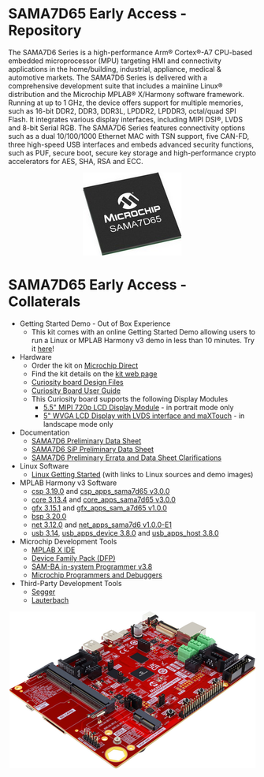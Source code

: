 # SAMA7D65 Early Access - Repository

The SAMA7D6 Series is a high-performance Arm® Cortex®-A7 CPU-based embedded microprocessor (MPU) targeting HMI and connectivity applications in the home/building, industrial, appliance, medical & automotive markets.
The SAMA7D6 Series is delivered with a comprehensive development suite that includes a mainline Linux® distribution and the Microchip MPLAB® X/Harmony software framework.
Running at up to 1 GHz, the device offers support for multiple memories, such as 16-bit DDR2, DDR3, DDR3L, LPDDR2, LPDDR3, octal/quad SPI Flash. It integrates various display interfaces, including MIPI DSI®, LVDS and 8-bit Serial RGB.
The SAMA7D6 Series features connectivity options such as a dual 10/100/1000 Ethernet MAC with TSN support, five CAN-FD, three high-speed USB interfaces and embeds advanced security functions, such as PUF, secure boot, secure key storage and high-performance crypto accelerators for AES, SHA, RSA and ECC.

<p align="center"><img src="SAMA7D65.jpg" /></p>

# SAMA7D65 Early Access - Collaterals
* Getting Started Demo - Out of Box Experience
  * This kit comes with an online Getting Started Demo allowing users to run a Linux or MPLAB Harmony v3 demo in less than 10 minutes. Try it [here](https://developerhelp.microchip.com/xwiki/bin/view/software-tools/32-bit-kits/sama7d65-ea-curiosity/)!
* Hardware
  * Order the kit on [Microchip Direct](https://www.microchipdirect.com/dev-tools/EA89C15A)
  * Find the kit details on the [kit web page](https://www.microchip.com/en-us/development-tool/EA89C15A)
  * [Curiosity board Design Files](Hardware/)
  * [Curiosity Board User Guide](Hardware/)
  * This Curiosity board supports the following Display Modules
    * [5.5" MIPI 720p LCD Display Module](https://www.microchip.com/en-us/development-tool/AC40T08A) - in portrait mode only
	* [5" WVGA LCD Display with LVDS interface and maXTouch](https://www.microchip.com/en-us/development-tool/AC69T88A) - in landscape mode only
* Documentation
  * [SAMA7D6 Preliminary Data Sheet](Documentation/)
  * [SAMA7D6 SiP Preliminary Data Sheet](Documentation/)
  * [SAMA7D6 Preliminary Errata and Data Sheet Clarifications](Documentation/)
* Linux Software
  * [Linux Getting Started](Linux/)  (with links to Linux sources and demo images)
* MPLAB Harmony v3 Software
  * [csp 3.19.0](https://github.com/Microchip-MPLAB-Harmony/csp) and [csp_apps_sama7d65 v3.0.0](https://github.com/Microchip-MPLAB-Harmony/csp_apps_sama7d65)
  * [core 3.13.4](https://github.com/Microchip-MPLAB-Harmony/core) and [core_apps_sama7d65 v3.0.0](https://github.com/Microchip-MPLAB-Harmony/core_apps_sama7d65)
  * [gfx 3.15.1](https://github.com/Microchip-MPLAB-Harmony/gfx) and [gfx_apps_sam_a7d65 v1.0.0](https://github.com/Microchip-MPLAB-Harmony/gfx_apps_sam_a7d65)
  * [bsp 3.20.0](https://github.com/Microchip-MPLAB-Harmony/bsp)
  * [net 3.12.0](https://github.com/Microchip-MPLAB-Harmony/net) and [net_apps_sama7d6 v1.0.0-E1](https://github.com/Microchip-MPLAB-Harmony/net_apps_sama7d6)
  * [usb 3.14](https://github.com/Microchip-MPLAB-Harmony/usb), [usb_apps_device 3.8.0](https://github.com/Microchip-MPLAB-Harmony/usb_apps_device) and [usb_apps_host 3.8.0](https://github.com/Microchip-MPLAB-Harmony/usb_apps_host)
* Microchip Development Tools
  * [MPLAB X IDE](https://www.microchip.com/en-us/tools-resources/develop/mplab-x-ide)
  * [Device Family Pack (DFP)](https://packs.download.microchip.com/#collapse-Microchip-SAMA7D65-DFP-pdsc)
  * [SAM-BA in-system Programmer v3.8](https://www.microchip.com/en-us/development-tool/SAM-BA-IN-SYSTEM-PROGRAMMER)
  * [Microchip Programmers and Debuggers](https://www.microchip.com/en-us/tools-resources/debug/programmers-debuggers)
* Third-Party Development Tools
  * [Segger](https://www.segger.com/supported-devices/microchip/atsama7)
  * [Lauterbach](https://www.lauterbach.com/supported-platforms/chips/atsama7d65)


 <p align="center"><img src="SAMA7D65_Curiosity_board_rev2.png" /></p>